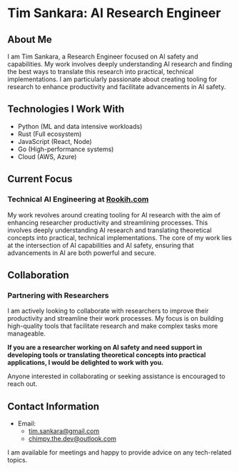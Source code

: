 # Tim Sankara: AI Research Engineer

## About Me

I am Tim Sankara, a Research Engineer focused on AI safety and capabilities. My work involves deeply understanding AI research and finding the best ways to translate this research into practical, technical implementations. I am particularly passionate about creating tooling for research to enhance productivity and facilitate advancements in AI safety.

## Technologies I Work With

- Python (ML and data intensive workloads)
- Rust (Full ecosystem)
- JavaScript (React, Node)
- Go (High-performance systems)
- Cloud (AWS, Azure)

## Current Focus

### Technical AI Engineering at [Rookih.com](https://www.rookih.com)

My work revolves around creating tooling for AI research with the aim of enhancing researcher productivity and streamlining processes. This involves deeply understanding AI research and translating theoretical concepts into practical, technical implementations. The core of my work lies at the intersection of AI capabilities and AI safety, ensuring that advancements in AI are both powerful and secure.

## Collaboration

### Partnering with Researchers

I am actively looking to collaborate with researchers to improve their productivity and streamline their work processes. My focus is on building high-quality tools that facilitate research and make complex tasks more manageable.

**If you are a researcher working on AI safety and need support in developing tools or translating theoretical concepts into practical applications, I would be delighted to work with you.**

Anyone interested in collaborating or seeking assistance is encouraged to reach out.

## Contact Information

- Email: 
  - tim.sankara@gmail.com
  - chimpy.the.dev@outlook.com

I am available for meetings and happy to provide advice on any tech-related topics.
<!---
timsankara/timsankara is a special repository because its `README.md` (this file) appears on your GitHub profile.
You can click the Preview link to take a look at your changes.
--->
